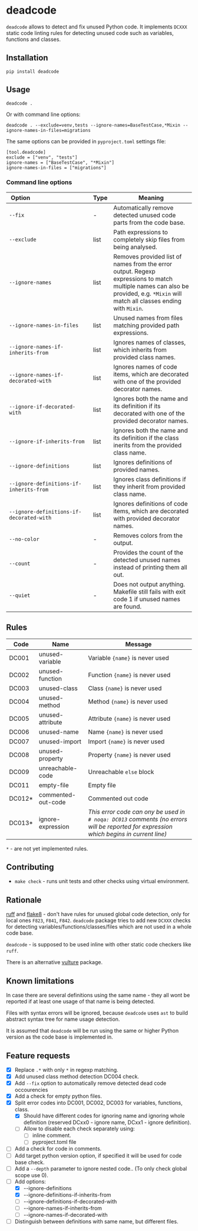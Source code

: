 # deadcode
`deadcode` allows to detect and fix unused Python code. It implements `DCXXX`
static code linting rules for detecting unused code such as
variables, functions and classes.

## Installation
```shell
pip install deadcode
```

## Usage
```shell
deadcode .
```

Or with command line options:
```
deadcode . --exclude=venv,tests --ignore-names=BaseTestCase,*Mixin --ignore-names-in-files=migrations
```

The same options can be provided in `pyproject.toml` settings file:
```
[tool.deadcode]
exclude = ["venv", "tests"]
ignore-names = ["BaseTestCase", "*Mixin"]
ignore-names-in-files = ["migrations"]
```

### Command line options

| Option&nbsp;&nbsp;&nbsp;&nbsp;&nbsp;&nbsp;&nbsp;&nbsp;&nbsp;&nbsp;&nbsp;&nbsp;&nbsp;&nbsp;&nbsp;&nbsp;&nbsp;&nbsp;&nbsp;&nbsp;&nbsp;&nbsp;&nbsp;&nbsp;&nbsp;&nbsp;&nbsp;&nbsp;&nbsp;&nbsp;&nbsp;&nbsp;&nbsp;&nbsp;&nbsp; | Type | Meaning  |
|-------------------------------------------|------|----------|
|`--fix`                                    | -    | Automatically remove detected unused code parts from the code base. |
|`--exclude`                                | list | Path expressions to completely skip files from being analysed. |
|`--ignore-names`                           | list | Removes provided list of names from the error output. Regexp expressions to match multiple names can also be provided, e.g. `*Mixin` will match all classes ending with `Mixin`. |
|`--ignore-names-in-files`                  | list | Unused names from files matching provided path expressions. |
|`--ignore-names-if-inherits-from`          | list | Ignores names of classes, which inherits from provided class names. |
|`--ignore-names-if-decorated-with`         | list | Ignores names of code items, which are decorated with one of the provided decorator names. |
|`--ignore-if-decorated-with`               | list | Ignores both the name and its definition if its decorated with one of the provided decorator names. |
|`--ignore-if-inherits-from`                | list | Ignores both the name and its definition if the class inerits from the provided class name. |
|`--ignore-definitions`                     | list | Ignores definitions of provided names. |
|`--ignore-definitions-if-inherits-from`    | list | Ignores class definitions if they inherit from provided class name. |
|`--ignore-definitions-if-decorated-with`   | list | Ignores definitions of code items, which are decorated with provided decorator names. |
|`--no-color`                               | -    | Removes colors from the output. |
|`--count`                                  | -    | Provides the count of the detected unused names instead of printing them all out. |
|`--quiet`                                  | -    | Does not output anything. Makefile still fails with exit code 1 if unused names are found. |


## Rules
| Code   | Name               | Message        |
|--------|--------------------|----------------|
| DC001  | unused-variable    | Variable `{name}` is never used
| DC002  | unused-function    | Function `{name}` is never used
| DC003  | unused-class       | Class `{name}` is never used
| DC004  | unused-method      | Method `{name}` is never used
| DC005  | unused-attribute   | Attribute `{name}` is never used
| DC006  | unused-name        | Name `{name}` is never used
| DC007  | unused-import      | Import `{name}` is never used
| DC008  | unused-property    | Property `{name}` is never used
| DC009  | unreachable-code   | Unreachable `else` block
| DC011  | empty-file         | Empty file
| DC012* | commented-out-code | Commented out code
| DC013* | ignore-expression  | *This error code can ony be used in `# noqa: DC013` comments (no errors will be reported for expression which begins in current line)*

`*` - are not yet implemented rules.

## Contributing
- `make check` - runs unit tests and other checks using virtual environment.

## Rationale
[ruff](https://pypi.org/project/ruff/) and
[flake8](https://pypi.org/project/flake8/) - don't have rules for unused global
code detection, only for local ones `F823`, `F841`, `F842`. `deadcode` package
tries to add new `DCXXX` checks for detecting variables/functions/classes/files
which are not used in a whole code base.

`deadcode` - is supposed to be used inline with other static code checkers like `ruff`.

There is an alternative [vulture](https://pypi.org/project/vulture/) package.

## Known limitations
In case there are several definitions using the same name - they all wont be
reported if at least one usage of that name is being detected.

Files with syntax errors will be ignored, because `deadcode` uses `ast` to
build abstract syntax tree for name usage detection.

It is assumed that `deadcode` will be run using the same or higher Python version as the
code base is implemented in.

## Feature requests
- [x] Replace `.*` with only `*` in regexp matching.
- [x] Add unused class method detection DC004 check.
- [x] Add `--fix` option to automatically remove detected dead code occourencies
- [x] Add a check for empty python files.
- [x] Split error codes into DC001, DC002, DC003 for variables, functions, class.
    - [x] Should have different codes for ignoring name and ignoring whole definition (reserved DCxx0 - ignore name, DCxx1 - ignore definition).
    - [ ] Allow to disable each check separately using:
        - [ ] inline comment.
        - [ ] pyproject.toml file
- [ ] Add a check for code in comments.
- [ ] Add target python version option, if specified it will be used for code base check.
- [ ] Add a `--depth` parameter to ignore nested code.. (To only check global scope use 0).
- [ ] Add options:
    - [x] --ignore-definitions
    - [x] --ignore-definitions-if-inherits-from
    - [ ] --ignore-definitions-if-decorated-with
    - [ ] --ignore-names-if-inherits-from
    - [ ] --ignore-names-if-decorated-with
- [ ] Distinguish between definitions with same name, but different files.
